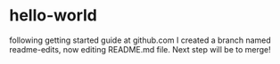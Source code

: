 # hello-world
following getting started guide at github.com
I created a branch named readme-edits, now editing README.md file.
Next step will be to merge!
